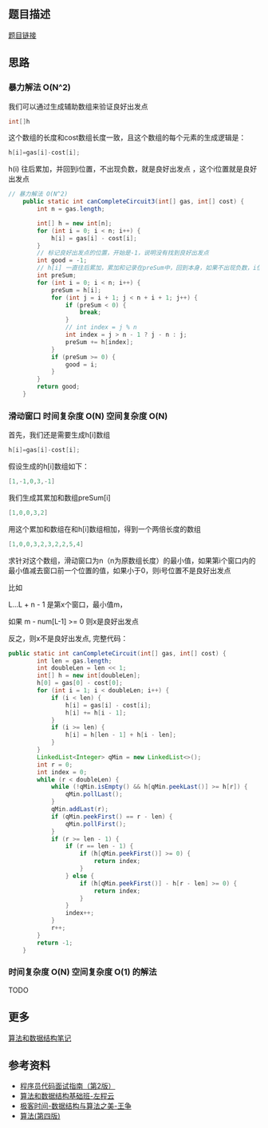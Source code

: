 ## 题目描述

[题目链接](https://leetcode.com/problems/gas-station/)

## 思路

### 暴力解法 O(N^2)

我们可以通过生成辅助数组来验证良好出发点

```java
int[]h
```

这个数组的长度和cost数组长度一致，且这个数组的每个元素的生成逻辑是：

```java
h[i]=gas[i]-cost[i];
``` 

h(i) 往后累加，并回到i位置，不出现负数，就是良好出发点 ，这个i位置就是良好出发点

```java
// 暴力解法 O(N^2)
    public static int canCompleteCircuit3(int[] gas, int[] cost) {
        int n = gas.length;

        int[] h = new int[n];
        for (int i = 0; i < n; i++) {
            h[i] = gas[i] - cost[i];
        }
        // 标记良好出发点的位置，开始是-1，说明没有找到良好出发点
        int good = -1;
        // h[i] 一直往后累加，累加和记录在preSum中，回到本身，如果不出现负数，i位置就是良好出发点
        int preSum;
        for (int i = 0; i < n; i++) {
            preSum = h[i];
            for (int j = i + 1; j < n + i + 1; j++) {
                if (preSum < 0) {
                    break;
                }
                // int index = j % n
                int index = j > n - 1 ? j - n : j;
                preSum += h[index];
            }
            if (preSum >= 0) {
                good = i;
            }
        }
        return good;
    }
```

### 滑动窗口 时间复杂度 O(N) 空间复杂度 O(N)

首先，我们还是需要生成h[i]数组

```java
h[i]=gas[i]-cost[i];
``` 

假设生成的h[i]数组如下：

```java
[1,-1,0,3,-1]
```

我们生成其累加和数组preSum[i]

```java
[1,0,0,3,2]
```

用这个累加和数组在和h[i]数组相加，得到一个两倍长度的数组

```java
[1,0,0,3,2,3,2,2,5,4]
```

求针对这个数组，滑动窗口为n（n为原数组长度）的最小值，如果第i个窗口内的最小值减去窗口前一个位置的值，如果小于0，则i号位置不是良好出发点

比如

L...L + n - 1 是第x个窗口，最小值m， 

如果 m - num[L-1] >= 0 则x是良好出发点 

反之，则x不是良好出发点, 完整代码：

```java
public static int canCompleteCircuit(int[] gas, int[] cost) {
        int len = gas.length;
        int doubleLen = len << 1;
        int[] h = new int[doubleLen];
        h[0] = gas[0] - cost[0];
        for (int i = 1; i < doubleLen; i++) {
            if (i < len) {
                h[i] = gas[i] - cost[i];
                h[i] += h[i - 1];
            }
            if (i >= len) {
                h[i] = h[len - 1] + h[i - len];
            }
        }
        LinkedList<Integer> qMin = new LinkedList<>();
        int r = 0;
        int index = 0;
        while (r < doubleLen) {
            while (!qMin.isEmpty() && h[qMin.peekLast()] >= h[r]) {
                qMin.pollLast();
            }
            qMin.addLast(r);
            if (qMin.peekFirst() == r - len) {
                qMin.pollFirst();
            }
            if (r >= len - 1) {
                if (r == len - 1) {
                    if (h[qMin.peekFirst()] >= 0) {
                        return index;
                    }
                } else {
                    if (h[qMin.peekFirst()] - h[r - len] >= 0) {
                        return index;
                    }
                }
                index++;
            }
            r++;
        }
        return -1;
    }
```


### 时间复杂度 O(N) 空间复杂度 O(1) 的解法

TODO

## 更多

[算法和数据结构笔记](https://github.com/GreyZeng/algorithm)

## 参考资料

- [程序员代码面试指南（第2版）](https://book.douban.com/subject/30422021/)
- [算法和数据结构基础班-左程云](https://ke.qq.com/course/2145184)
- [极客时间-数据结构与算法之美-王争](https://time.geekbang.org/column/intro/126)
- [算法(第四版)](https://book.douban.com/subject/19952400/)

